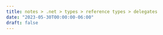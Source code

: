```yaml
---
title: notes > .net > types > reference types > delegates
date: "2023-05-30T00:00:00-06:00"
draft: false
---
```

